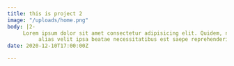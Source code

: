 ```yaml
---
title: this is project 2
image: "/uploads/home.png"
body: |2-
     Lorem ipsum dolor sit amet consectetur adipisicing elit. Quidem, nihil,
          alias velit ipsa beatae necessitatibus est saepe reprehenderit
date: 2020-12-10T17:00:00Z

---
```

